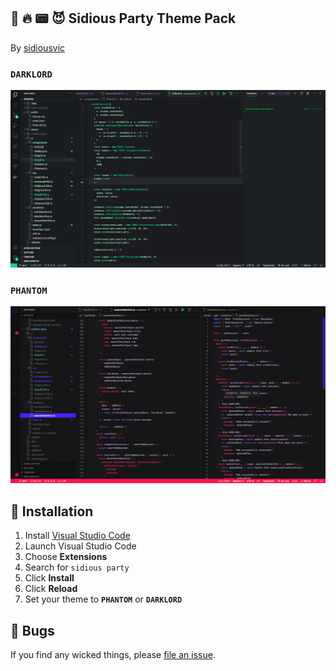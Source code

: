 ## 🎉 🔥 📟 😈 Sidious Party Theme Pack 

By [sidiousvic](sidious.pizza)

### `DARKLORD`
![](DARKLORD.png)

### `PHANTOM`
![](PHANTOM.png)

## 💾 Installation

1.  Install [Visual Studio Code](https://code.visualstudio.com/)
2.  Launch Visual Studio Code
3.  Choose **Extensions**
4.  Search for `sidious party`
5.  Click **Install**
6.  Click **Reload**
7.  Set your theme to **`PHANTOM`** or **`DARKLORD`**

## 🐛 Bugs

If you find any wicked things, please [file an issue](https://github.com/sidiousvic/sidious-vscode-theme/issues).
